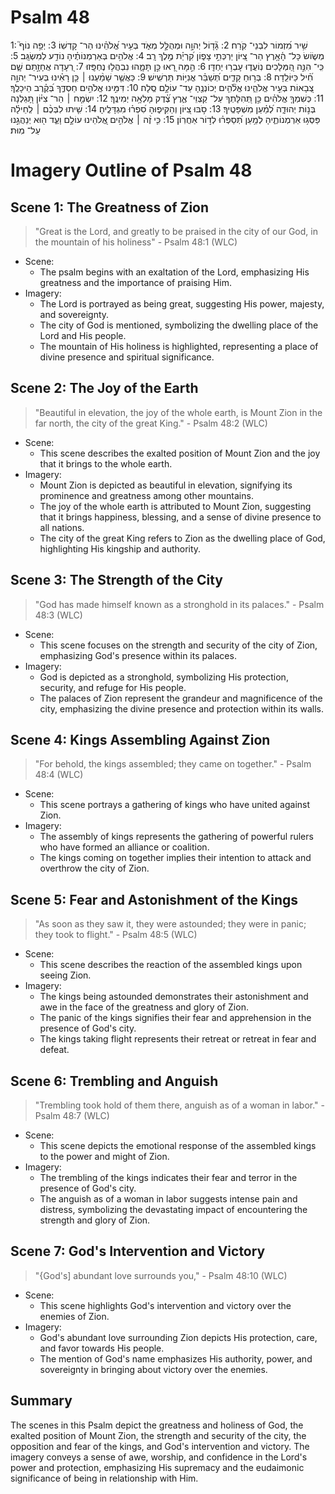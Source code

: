 # Psalm 48
1: שִׁ֥יר מִ֝זְמוֹר לִבְנֵי־ קֹֽרַח׃
2: גָּ֘ד֤וֹל יְהוָ֣ה וּמְהֻלָּ֣ל מְאֹ֑ד בְּעִ֥יר אֱ֝לֹהֵ֗ינוּ הַר־ קָדְשֽׁוֹ׃
3: יְפֵ֥ה נוֹף֮ מְשׂ֪וֹשׂ כָּל־ הָ֫אָ֥רֶץ הַר־ צִ֭יּוֹן יַרְכְּתֵ֣י צָפ֑וֹן קִ֝רְיַ֗ת מֶ֣לֶךְ רָֽב׃
4: אֱלֹהִ֥ים בְּאַרְמְנוֹתֶ֗יהָ נוֹדַ֥ע לְמִשְׂגָּֽב׃
5: כִּֽי־ הִנֵּ֣ה הַ֭מְּלָכִים נֽוֹעֲד֑וּ עָבְר֥וּ יַחְדָּֽו׃
6: הֵ֣מָּה רָ֭אוּ כֵּ֣ן תָּמָ֑הוּ נִבְהֲל֥וּ נֶחְפָּֽזוּ׃
7: רְ֭עָדָה אֲחָזָ֣תַם שָׁ֑ם חִ֝֗יל כַּיּוֹלֵֽדָה׃
8: בְּר֥וּחַ קָדִ֑ים תְּ֝שַׁבֵּ֗ר אֳנִיּ֥וֹת תַּרְשִֽׁישׁ׃
9: כַּאֲשֶׁ֤ר שָׁמַ֨עְנוּ ׀ כֵּ֤ן רָאִ֗ינוּ בְּעִיר־ יְהוָ֣ה צְ֭בָאוֹת בְּעִ֣יר אֱלֹהֵ֑ינוּ אֱלֹ֘הִ֤ים יְכוֹנְנֶ֖הָ עַד־ עוֹלָ֣ם סֶֽלָה׃
10: דִּמִּ֣ינוּ אֱלֹהִ֣ים חַסְדֶּ֑ךָ בְּ֝קֶ֗רֶב הֵיכָלֶֽךָ׃
11: כְּשִׁמְךָ֤ אֱלֹהִ֗ים כֵּ֣ן תְּ֭הִלָּתְךָ עַל־ קַצְוֵי־ אֶ֑רֶץ צֶ֝֗דֶק מָלְאָ֥ה יְמִינֶֽךָ׃
12: יִשְׂמַ֤ח ׀ הַר־ צִיּ֗וֹן תָּ֭גֵלְנָה בְּנ֣וֹת יְהוּדָ֑ה לְ֝מַ֗עַן מִשְׁפָּטֶֽיךָ׃
13: סֹ֣בּוּ צִ֭יּוֹן וְהַקִּיפ֑וּהָ סִ֝פְר֗וּ מִגְדָּלֶֽיהָ׃
14: שִׁ֤יתוּ לִבְּכֶ֨ם ׀ לְֽחֵילָ֗ה פַּסְּג֥וּ אַרְמְנוֹתֶ֑יהָ לְמַ֥עַן תְּ֝סַפְּר֗וּ לְד֣וֹר אַחֲרֽוֹן׃
15: כִּ֤י זֶ֨ה ׀ אֱלֹהִ֣ים אֱ֭לֹהֵינוּ עוֹלָ֣ם וָעֶ֑ד ה֖וּא יְנַהֲגֵ֣נוּ עַל־ מֽוּת׃

# Imagery Outline of Psalm 48

## Scene 1: The Greatness of Zion

> "Great is the Lord, and greatly to be praised in the city of our God, in the mountain of his holiness" - Psalm 48:1 (WLC)

- Scene:
  - The psalm begins with an exaltation of the Lord, emphasizing His greatness and the importance of praising Him.
- Imagery:
  - The Lord is portrayed as being great, suggesting His power, majesty, and sovereignty.
  - The city of God is mentioned, symbolizing the dwelling place of the Lord and His people.
  - The mountain of His holiness is highlighted, representing a place of divine presence and spiritual significance.

## Scene 2: The Joy of the Earth

> "Beautiful in elevation, the joy of the whole earth, is Mount Zion in the far north, the city of the great King." - Psalm 48:2 (WLC)

- Scene:
  - This scene describes the exalted position of Mount Zion and the joy that it brings to the whole earth.
- Imagery:
  - Mount Zion is depicted as beautiful in elevation, signifying its prominence and greatness among other mountains.
  - The joy of the whole earth is attributed to Mount Zion, suggesting that it brings happiness, blessing, and a sense of divine presence to all nations.
  - The city of the great King refers to Zion as the dwelling place of God, highlighting His kingship and authority.

## Scene 3: The Strength of the City

> "God has made himself known as a stronghold in its palaces." - Psalm 48:3 (WLC)

- Scene:
  - This scene focuses on the strength and security of the city of Zion, emphasizing God's presence within its palaces.
- Imagery:
  - God is depicted as a stronghold, symbolizing His protection, security, and refuge for His people.
  - The palaces of Zion represent the grandeur and magnificence of the city, emphasizing the divine presence and protection within its walls.

## Scene 4: Kings Assembling Against Zion

> "For behold, the kings assembled; they came on together." - Psalm 48:4 (WLC)

- Scene:
  - This scene portrays a gathering of kings who have united against Zion.
- Imagery:
  - The assembly of kings represents the gathering of powerful rulers who have formed an alliance or coalition.
  - The kings coming on together implies their intention to attack and overthrow the city of Zion.

## Scene 5: Fear and Astonishment of the Kings

> "As soon as they saw it, they were astounded; they were in panic; they took to flight." - Psalm 48:5 (WLC)

- Scene:
  - This scene describes the reaction of the assembled kings upon seeing Zion.
- Imagery:
  - The kings being astounded demonstrates their astonishment and awe in the face of the greatness and glory of Zion.
  - The panic of the kings signifies their fear and apprehension in the presence of God's city.
  - The kings taking flight represents their retreat or retreat in fear and defeat.

## Scene 6: Trembling and Anguish

> "Trembling took hold of them there, anguish as of a woman in labor." - Psalm 48:7 (WLC)

- Scene:
  - This scene depicts the emotional response of the assembled kings to the power and might of Zion.
- Imagery:
  - The trembling of the kings indicates their fear and terror in the presence of God's city.
  - The anguish as of a woman in labor suggests intense pain and distress, symbolizing the devastating impact of encountering the strength and glory of Zion.

## Scene 7: God's Intervention and Victory

> "{God's] abundant love surrounds you," - Psalm 48:10 (WLC)

- Scene:
  - This scene highlights God's intervention and victory over the enemies of Zion.
- Imagery:
  - God's abundant love surrounding Zion depicts His protection, care, and favor towards His people.
  - The mention of God's name emphasizes His authority, power, and sovereignty in bringing about victory over the enemies.

## Summary

The scenes in this Psalm depict the greatness and holiness of God, the exalted position of Mount Zion, the strength and security of the city, the opposition and fear of the kings, and God's intervention and victory. The imagery conveys a sense of awe, worship, and confidence in the Lord's power and protection, emphasizing His supremacy and the eudaimonic significance of being in relationship with Him.